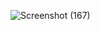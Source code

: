 ![Screenshot (167)](https://github.com/user-attachments/assets/3b3733fc-e97c-415d-8c4a-ef6278ae438e)
